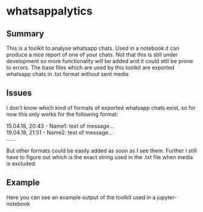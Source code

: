 # whatsappalytics


## Summary
This is a toolkit to analyse whatsapp chats. Used in a notebook it can produce a nice report of one of your chats.
Not that this is still under development so more functionality will be added and it could still be prone to errors.
The base files which are used by this toolkit are exported whatsapp chats in .txt format without sent media

## Issues
I don't know which kind of formats of exported whatsapp chats exist, so for now this only works for the following format:

15.04.18, 20:43 - Name1: text of message...        
19.04.18, 21:51 - Name2: text of message...       
              ......
              
But other formats could be easily added as soon as I see them. 
Further I still have to figure out which is the exact string used in the .txt file when media is excluded.
  
## Example 
Here you can see an example output of the toolkit used in a jupyter-notebook
